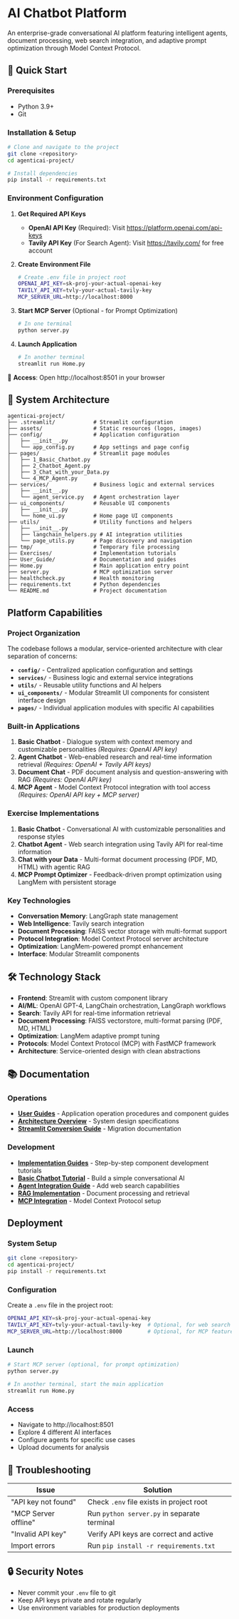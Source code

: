 # AI Chatbot Platform

An enterprise-grade conversational AI platform featuring intelligent agents, document processing, web search integration, and adaptive prompt optimization through Model Context Protocol.

## 🚀 Quick Start

### Prerequisites
- Python 3.9+
- Git

### Installation & Setup

```bash
# Clone and navigate to the project
git clone <repository>
cd agenticai-project/

# Install dependencies
pip install -r requirements.txt
```

### Environment Configuration

1. **Get Required API Keys**
   - **OpenAI API Key** (Required): Visit https://platform.openai.com/api-keys
   - **Tavily API Key** (For Search Agent): Visit https://tavily.com/ for free account

2. **Create Environment File**
   ```bash
   # Create .env file in project root
   OPENAI_API_KEY=sk-proj-your-actual-openai-key
   TAVILY_API_KEY=tvly-your-actual-tavily-key
   MCP_SERVER_URL=http://localhost:8000
   ```

3. **Start MCP Server** (Optional - for Prompt Optimization)
   ```bash
   # In one terminal
   python server.py
   ```

4. **Launch Application**
   ```bash
   # In another terminal
   streamlit run Home.py
   ```

🎉 **Access**: Open http://localhost:8501 in your browser

## 📁 System Architecture

```
agenticai-project/
├── .streamlit/            # Streamlit configuration
├── assets/                # Static resources (logos, images)
├── config/                # Application configuration
│   ├── __init__.py
│   └── app_config.py      # App settings and page config
├── pages/                 # Streamlit page modules
│   ├── 1_Basic_Chatbot.py
│   ├── 2_Chatbot_Agent.py
│   ├── 3_Chat_with_your_Data.py
│   └── 4_MCP_Agent.py
├── services/              # Business logic and external services
│   ├── __init__.py
│   └── agent_service.py   # Agent orchestration layer
├── ui_components/         # Reusable UI components
│   ├── __init__.py
│   └── home_ui.py         # Home page UI components
├── utils/                 # Utility functions and helpers
│   ├── __init__.py
│   ├── langchain_helpers.py # AI integration utilities
│   └── page_utils.py      # Page discovery and navigation
├── tmp/                   # Temporary file processing
├── Exercises/             # Implementation tutorials
├── User_Guide/            # Documentation and guides
├── Home.py                # Main application entry point
├── server.py              # MCP optimization server
├── healthcheck.py         # Health monitoring
├── requirements.txt       # Python dependencies
└── README.md              # Project documentation
```

## Platform Capabilities

### Project Organization
The codebase follows a modular, service-oriented architecture with clear separation of concerns:
- **`config/`** - Centralized application configuration and settings
- **`services/`** - Business logic and external service integrations
- **`utils/`** - Reusable utility functions and AI helpers
- **`ui_components/`** - Modular Streamlit UI components for consistent interface design
- **`pages/`** - Individual application modules with specific AI capabilities

### Built-in Applications
1. **Basic Chatbot** - Dialogue system with context memory and customizable personalities *(Requires: OpenAI API key)*
2. **Agent Chatbot** - Web-enabled research and real-time information retrieval *(Requires: OpenAI + Tavily API keys)*
3. **Document Chat** - PDF document analysis and question-answering with RAG *(Requires: OpenAI API key)*
4. **MCP Agent** - Model Context Protocol integration with tool access *(Requires: OpenAI API key + MCP server)*

### Exercise Implementations
1. **Basic Chatbot** - Conversational AI with customizable personalities and response styles
2. **Chatbot Agent** - Web search integration using Tavily API for real-time information
3. **Chat with your Data** - Multi-format document processing (PDF, MD, HTML) with agentic RAG
4. **MCP Prompt Optimizer** - Feedback-driven prompt optimization using LangMem with persistent storage

### Key Technologies
- **Conversation Memory**: LangGraph state management
- **Web Intelligence**: Tavily search integration
- **Document Processing**: FAISS vector storage with multi-format support
- **Protocol Integration**: Model Context Protocol server architecture
- **Optimization**: LangMem-powered prompt enhancement
- **Interface**: Modular Streamlit components

## 🛠️ Technology Stack

- **Frontend**: Streamlit with custom component library
- **AI/ML**: OpenAI GPT-4, LangChain orchestration, LangGraph workflows
- **Search**: Tavily API for real-time information retrieval
- **Document Processing**: FAISS vectorstore, multi-format parsing (PDF, MD, HTML)
- **Optimization**: LangMem adaptive prompt tuning
- **Protocols**: Model Context Protocol (MCP) with FastMCP framework
- **Architecture**: Service-oriented design with clean abstractions

## 📚 Documentation

### Operations
- **[User Guides](User_Guide/)** - Application operation procedures and component guides
- **[Architecture Overview](User_Guide/Code_Architecture.md)** - System design specifications
- **[Streamlit Conversion Guide](User_Guide/streamlit_conversion_guide.md)** - Migration documentation

### Development
- **[Implementation Guides](Exercises/)** - Step-by-step component development tutorials
- **[Basic Chatbot Tutorial](Exercises/1_Basic_Chatbot.md)** - Build a simple conversational AI
- **[Agent Integration Guide](Exercises/2_Chatbot_Agent.md)** - Add web search capabilities
- **[RAG Implementation](Exercises/3_Chat_with_your_Data.md)** - Document processing and retrieval
- **[MCP Integration](Exercises/4_MCP_Prompt_Optimizer.md)** - Model Context Protocol setup

## Deployment

### System Setup
```bash
git clone <repository>
cd agenticai-project/
pip install -r requirements.txt
```

### Configuration
Create a `.env` file in the project root:
```bash
OPENAI_API_KEY=sk-proj-your-actual-openai-key
TAVILY_API_KEY=tvly-your-actual-tavily-key  # Optional, for web search
MCP_SERVER_URL=http://localhost:8000        # Optional, for MCP features
```

### Launch
```bash
# Start MCP server (optional, for prompt optimization)
python server.py

# In another terminal, start the main application
streamlit run Home.py
```

### Access
- Navigate to http://localhost:8501
- Explore 4 different AI interfaces
- Configure agents for specific use cases
- Upload documents for analysis

## 🔧 Troubleshooting

| Issue | Solution |
|-------|----------|
| "API key not found" | Check `.env` file exists in project root |
| "MCP Server offline" | Run `python server.py` in separate terminal |
| "Invalid API key" | Verify API keys are correct and active |
| Import errors | Run `pip install -r requirements.txt` |

## 🔒 Security Notes
- Never commit your `.env` file to git
- Keep API keys private and rotate regularly
- Use environment variables for production deployments